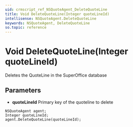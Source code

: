 ```yaml
---
uid: crmscript_ref_NSQuoteAgent_DeleteQuoteLine
title: Void DeleteQuoteLine(Integer quoteLineId)
intellisense: NSQuoteAgent.DeleteQuoteLine
keywords: NSQuoteAgent, DeleteQuoteLine
so.topic: reference
---
```


# Void DeleteQuoteLine(Integer quoteLineId)

Deletes the QuoteLine in the SuperOffice database

## Parameters

* **quoteLineId** Primary key of the quoteline to delete

```crmscript
NSQuoteAgent agent;
Integer quoteLineId;
agent.DeleteQuoteLine(quoteLineId);
```

